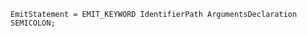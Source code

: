 <!-- This file is generated automatically by infrastructure scripts. Please don't edit by hand. -->

```{ .ebnf .slang-ebnf #EmitStatement }
EmitStatement = EMIT_KEYWORD IdentifierPath ArgumentsDeclaration SEMICOLON;
```

